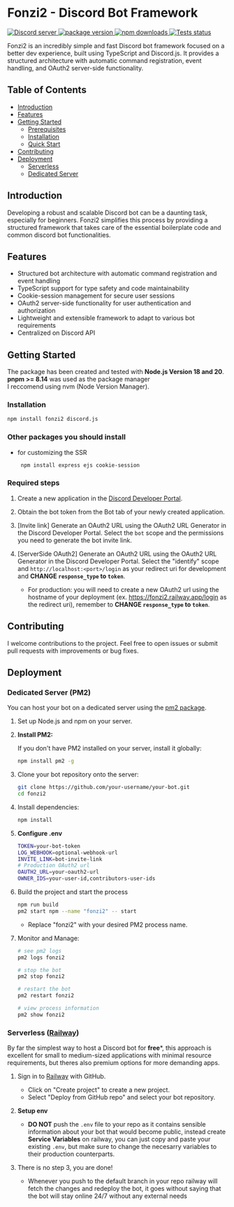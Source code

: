 # Fonzi2 - Discord Bot Framework
<p>
		<a href="https://discord.gg/tyrj7wte5b">
    <img src="https://img.shields.io/discord/1122938014637756486?color=5865F2&logo=discord&logoColor=white" alt="Discord server" />
    </a>
		<a href="https://www.npmjs.com/package/fonzi2">
    <img src="https://img.shields.io/npm/v/fonzi2.svg?maxAge=3600" alt="package version" />
    </a>
		<a href="https://www.npmjs.com/package/fonzi2">
    <img src="https://img.shields.io/npm/dt/fonzi2.svg?maxAge=3600" alt="npm downloads" />
    </a>
    <a href="https://github.com/LJS360d/fonzi2/actions">
    <img src="https://github.com/LJS360d/fonzi2/actions/workflows/build.yml/badge.svg" alt="Tests status" />
    </a>
	</p>
Fonzi2 is an incredibly simple and fast Discord bot framework focused on a better dev experience, built using TypeScript and Discord.js. It provides a structured architecture with automatic command registration, event handling, and OAuth2 server-side functionality.

## Table of Contents

- [Introduction](#introduction)
- [Features](#features)
- [Getting Started](#getting-started)
  - [Prerequisites](#prerequisites)
  - [Installation](#installation)
  - [Quick Start](#required-steps)
- [Contributing](#contributing)
- [Deployment](#deployment)
  - [Serverless](#serverless-replit)
  - [Dedicated Server](#dedicated-server-pm2)

## Introduction

Developing a robust and scalable Discord bot can be a daunting task, especially for beginners. Fonzi2 simplifies this process by providing a structured framework that takes care of the essential boilerplate code and common discord bot functionalities.

## Features

- Structured bot architecture with automatic command registration and event handling
- TypeScript support for type safety and code maintainability
- Cookie-session management for secure user sessions
- OAuth2 server-side functionality for user authentication and authorization
- Lightweight and extensible framework to adapt to various bot requirements
- Centralized on Discord API

## Getting Started
The package has been created and tested with **Node.js Version 18 and 20**.
<br>
**pnpm >= 8.14** was used as the package manager
<br>
I reccomend using nvm (Node Version Manager).

### Installation
   ```bash
   npm install fonzi2 discord.js 
   ```

### Other packages you should install
- for customizing the SSR
  ```bash
   npm install express ejs cookie-session
  ```

### Required steps

1. Create a new application in the [Discord Developer Portal](https://discord.com/developers/applications).

2. Obtain the bot token from the Bot tab of your newly created application.

3. [Invite link] Generate an OAuth2 URL using the OAuth2 URL Generator in the Discord Developer Portal.
   Select the `bot` scope and the permissions you need to generate the bot invite link.

4. [ServerSide OAuth2] Generate an OAuth2 URL using the OAuth2 URL Generator in the Discord Developer Portal. Select the "identify" scope and `http://localhost:<port>/login` as your redirect uri for development and **CHANGE `response_type` to `token`**.

   - For production: you will need to create a new OAuth2 url using the hostname of your deployment (ex. https://fonzi2.railway.app/login as the redirect uri), remember to **CHANGE `response_type` to `token`**.

## Contributing

I welcome contributions to the project. Feel free to open issues or submit pull requests with improvements or bug fixes.


## Deployment

### Dedicated Server (PM2)

You can host your bot on a dedicated server using the [pm2 package](https://pm2.keymetrics.io).

1. Set up Node.js and npm on your server.
2. **Install PM2:**

   If you don't have PM2 installed on your server, install it globally:

   ```bash
   npm install pm2 -g
   ```

3. Clone your bot repository onto the server:

   ```bash
   git clone https://github.com/your-username/your-bot.git
   cd fonzi2
   ```

4. Install dependencies:
   ```bash
   npm install
   ```
5. **Configure .env**
   ```bash
   TOKEN=your-bot-token
   LOG_WEBHOOK=optional-webhook-url
   INVITE_LINK=bot-invite-link
   # Production OAuth2 url
   OAUTH2_URL=your-oauth2-url
   OWNER_IDS=your-user-id,contributors-user-ids
   ```
6. Build the project and start the process
   ```bash
   npm run build
   pm2 start npm --name "fonzi2" -- start
   ```
   - Replace "fonzi2" with your desired PM2 process name.
7. Monitor and Manage:

   ```bash
   # see pm2 logs
   pm2 logs fonzi2

   # stop the bot
   pm2 stop fonzi2

   # restart the bot
   pm2 restart fonzi2

   # view process information
   pm2 show fonzi2
   ```

### Serverless ([Railway](https://railway.app))

By far the simplest way to host a Discord bot for **free***, this approach is excellent for small to medium-sized applications with minimal resource requirements, but theres also premium options for more demanding apps.

1. Sign in to [Railway](https://railway.app) with GitHub.
   - Click on "Create project" to create a new project.
   - Select "Deploy from GitHub repo" and select your bot repository.
2. **Setup env**
   - **DO NOT** push the `.env` file to your repo as it contains sensible information about your bot that would become public, instead create **Service Variables** on railway, you can just copy and paste your existing `.env`, but make sure to change the necesarry variables to their production counterparts.

3. There is no step 3, you are done!
   - Whenever you push to the default branch in your repo railway will fetch the changes and redeploy the bot, it goes without saying that the bot will stay online 24/7 without any external needs
